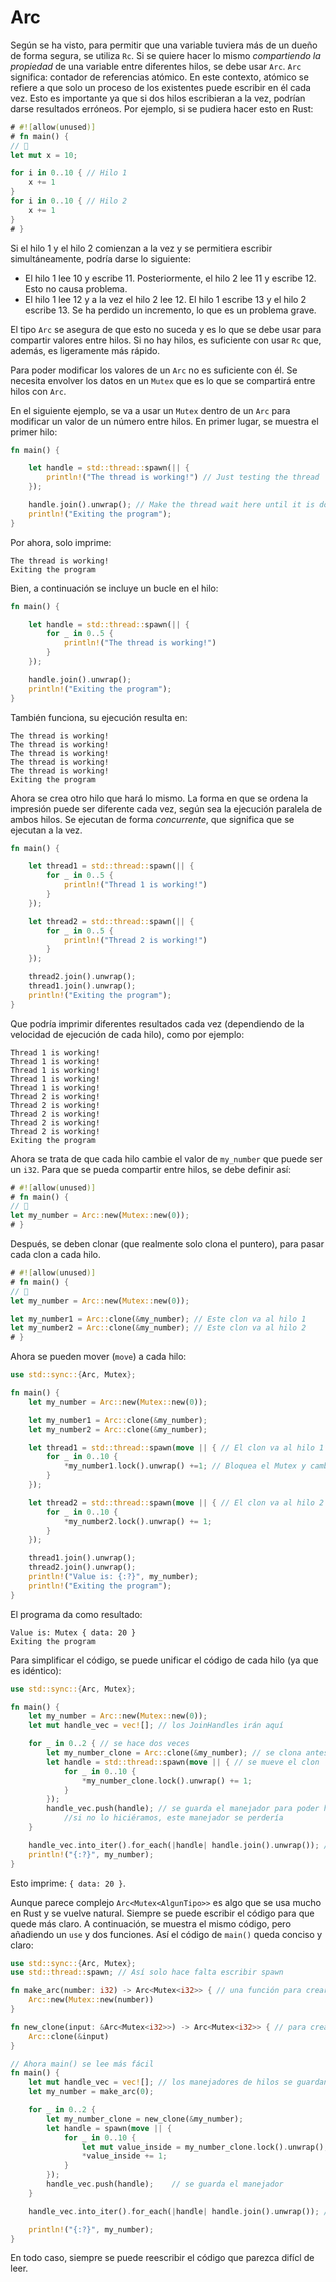 # Arc

Según se ha visto, para permitir que una variable tuviera más de un dueño de forma segura, se utiliza `Rc`. Si se quiere hacer lo mismo *compartiendo la propiedad* de una variable entre diferentes hilos, se debe usar `Arc`. `Arc` significa: contador de referencias atómico. En este contexto, atómico se refiere a que solo un proceso de los existentes puede escribir en él cada vez. Esto es importante ya que si dos hilos escribieran a la vez, podrían darse resultados erróneos. Por ejemplo, si se pudiera hacer esto en Rust:

```rust
# #![allow(unused)]
# fn main() {
// 🚧
let mut x = 10;

for i in 0..10 { // Hilo 1
    x += 1
}
for i in 0..10 { // Hilo 2
    x += 1
}
# }
```

Si el hilo 1 y el hilo 2 comienzan a la vez y se permitiera escribir simultáneamente, podría darse lo siguiente:

- El hilo 1 lee 10 y escribe 11. Posteriormente, el hilo 2 lee 11 y escribe 12. Esto no causa problema.
- El hilo 1 lee 12 y a la vez el hilo 2 lee 12. El hilo 1 escribe 13 y el hilo 2 escribe 13. Se ha perdido un incremento, lo que es un problema grave.

El tipo `Arc` se asegura de que esto no suceda y es lo que se debe usar para compartir valores entre hilos. Si no hay hilos, es suficiente con usar `Rc` que, además, es ligeramente más rápido.

Para poder modificar los valores de un `Arc` no es suficiente con él. Se necesita envolver los datos en un `Mutex` que es lo que se compartirá entre hilos con `Arc`.

En el siguiente ejemplo, se va a usar un `Mutex` dentro de un `Arc` para modificar un valor de un número entre hilos. En primer lugar, se muestra el primer hilo:

```rust
fn main() {

    let handle = std::thread::spawn(|| {
        println!("The thread is working!") // Just testing the thread
    });

    handle.join().unwrap(); // Make the thread wait here until it is done
    println!("Exiting the program");
}
```

Por ahora, solo imprime:

```text
The thread is working!
Exiting the program
```

Bien, a continuación se incluye un bucle en el hilo:

```rust
fn main() {

    let handle = std::thread::spawn(|| {
        for _ in 0..5 {
            println!("The thread is working!")
        }
    });

    handle.join().unwrap();
    println!("Exiting the program");
}
```

También funciona, su ejecución resulta en:

```text
The thread is working!
The thread is working!
The thread is working!
The thread is working!
The thread is working!
Exiting the program
```

Ahora se crea otro hilo que hará lo mismo. La forma en que se ordena la impresión puede ser diferente cada vez, según sea la ejecución paralela de ambos hilos. Se ejecutan de forma *concurrente*, que significa que se ejecutan a la vez.

```rust
fn main() {

    let thread1 = std::thread::spawn(|| {
        for _ in 0..5 {
            println!("Thread 1 is working!")
        }
    });

    let thread2 = std::thread::spawn(|| {
        for _ in 0..5 {
            println!("Thread 2 is working!")
        }
    });

    thread2.join().unwrap();
    thread1.join().unwrap();
    println!("Exiting the program");
}
```

Que podría imprimir diferentes resultados cada vez (dependiendo de la velocidad de ejecución de cada hilo), como por ejemplo:

```text
Thread 1 is working!
Thread 1 is working!
Thread 1 is working!
Thread 1 is working!
Thread 1 is working!
Thread 2 is working!
Thread 2 is working!
Thread 2 is working!
Thread 2 is working!
Thread 2 is working!
Exiting the program
```

Ahora se trata de que cada hilo cambie el valor de `my_number` que puede ser un `i32`. Para que se pueda compartir entre hilos, se debe definir así:

```rust
# #![allow(unused)]
# fn main() {
// 🚧
let my_number = Arc::new(Mutex::new(0));
# }
```

Después, se deben clonar (que realmente solo clona el puntero), para pasar cada clon a cada hilo.

```rust
# #![allow(unused)]
# fn main() {
// 🚧
let my_number = Arc::new(Mutex::new(0));

let my_number1 = Arc::clone(&my_number); // Este clon va al hilo 1
let my_number2 = Arc::clone(&my_number); // Este clon va al hilo 2
# }
```

Ahora se pueden mover (`move`) a cada hilo:
```rust
use std::sync::{Arc, Mutex};

fn main() {
    let my_number = Arc::new(Mutex::new(0));

    let my_number1 = Arc::clone(&my_number);
    let my_number2 = Arc::clone(&my_number);

    let thread1 = std::thread::spawn(move || { // El clon va al hilo 1
        for _ in 0..10 {
            *my_number1.lock().unwrap() +=1; // Bloquea el Mutex y cambia el valor
        }
    });

    let thread2 = std::thread::spawn(move || { // El clon va al hilo 2
        for _ in 0..10 {
            *my_number2.lock().unwrap() += 1;
        }
    });

    thread1.join().unwrap();
    thread2.join().unwrap();
    println!("Value is: {:?}", my_number);
    println!("Exiting the program");
}
```

El programa da como resultado:

```text
Value is: Mutex { data: 20 }
Exiting the program
```

Para simplificar el código, se puede unificar el código de cada hilo (ya que es idéntico):

```rust
use std::sync::{Arc, Mutex};

fn main() {
    let my_number = Arc::new(Mutex::new(0));
    let mut handle_vec = vec![]; // los JoinHandles irán aquí

    for _ in 0..2 { // se hace dos veces
        let my_number_clone = Arc::clone(&my_number); // se clona antes de iniciar el hilo
        let handle = std::thread::spawn(move || { // se mueve el clon
            for _ in 0..10 {
                *my_number_clone.lock().unwrap() += 1;
            }
        });
        handle_vec.push(handle); // se guarda el manejador para poder hacer join cuando estén lanzados los dos hilos.
            //si no lo hiciéramos, este manejador se perdería
    }

    handle_vec.into_iter().for_each(|handle| handle.join().unwrap()); // se llama al join de todos los hilos lanzados (dos, en este caso)
    println!("{:?}", my_number);
}
```

Esto imprime: `{ data: 20 }`.

Aunque parece complejo `Arc<Mutex<AlgunTipo>>` es algo que se usa mucho en Rust y se vuelve natural. Siempre se puede escribir el código para que quede más claro. A continuación, se muestra el mismo código, pero añadiendo un `use` y dos funciones. Así el código de `main()` queda conciso y claro:

```rust
use std::sync::{Arc, Mutex};
use std::thread::spawn; // Así solo hace falta escribir spawn

fn make_arc(number: i32) -> Arc<Mutex<i32>> { // una función para crear un Mutex en un Arc
    Arc::new(Mutex::new(number))
}

fn new_clone(input: &Arc<Mutex<i32>>) -> Arc<Mutex<i32>> { // para crear clones
    Arc::clone(&input)
}

// Ahora main() se lee más fácil
fn main() {
    let mut handle_vec = vec![]; // los manejadores de hilos se guardan aquí
    let my_number = make_arc(0);

    for _ in 0..2 {
        let my_number_clone = new_clone(&my_number);
        let handle = spawn(move || {
            for _ in 0..10 {
                let mut value_inside = my_number_clone.lock().unwrap();
                *value_inside += 1;
            }
        });
        handle_vec.push(handle);    // se guarda el manejador
    }

    handle_vec.into_iter().for_each(|handle| handle.join().unwrap()); // se espera a la finalización de los hilos

    println!("{:?}", my_number);
}
```

En todo caso, siempre se puede reescribir el código que parezca difícl de leer.
